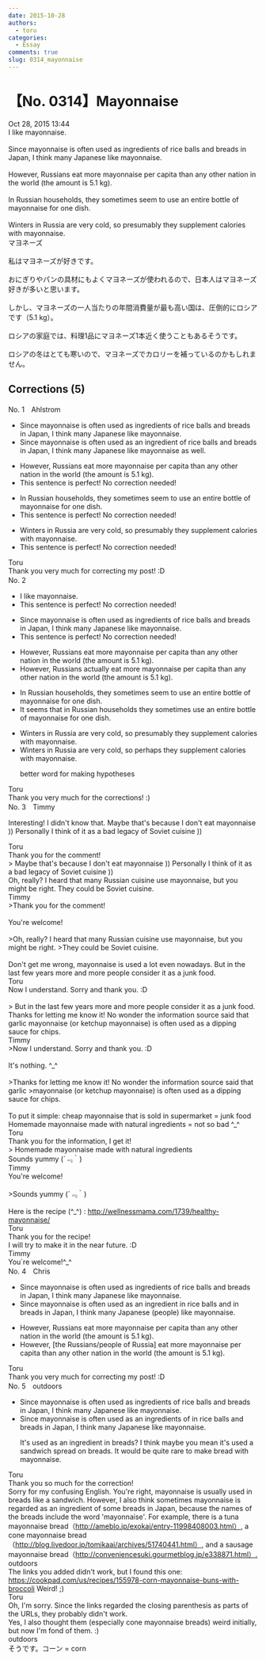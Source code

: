```yaml
---
date: 2015-10-28
authors:
  - toru
categories:
  - Essay
comments: true
slug: 0314_mayonnaise
---
```


# 【No. 0314】Mayonnaise
<div class="date">Oct 28, 2015 13:44</div>
<div id="post"><div id="body_show_ori">
I like mayonnaise.<br/><br/>Since mayonnaise is often used as ingredients of rice balls and breads in Japan, I think many Japanese like mayonnaise.<br/><br/>However, Russians eat more mayonnaise per capita than any other nation in the world (the amount is 5.1 kg).<br/><br/>In Russian households, they sometimes seem to use an entire bottle of mayonnaise for one dish.<br/><br/>Winters in Russia are very cold, so presumably they supplement calories with mayonnaise.
</div></div>

<!-- more -->

<div id="post_ja"><div id="body_show_mo">
マヨネーズ<br/><br/>私はマヨネーズが好きです。<br/><br/>おにぎりやパンの具材にもよくマヨネーズが使われるので、日本人はマヨネーズ好きが多いと思います。<br/><br/>しかし、マヨネーズの一人当たりの年間消費量が最も高い国は、圧倒的にロシアです（5.1 kg）。<br/><br/>ロシアの家庭では、料理1品にマヨネーズ1本近く使うこともあるそうです。<br/><br/>ロシアの冬はとても寒いので、マヨネーズでカロリーを補っているのかもしれません。
</div></div>

## Corrections (5)
<div id="block"><div class="first_name"> No. 1　<span class="just_name">Ahlstrom</span></div><div id="block2">
<ul class="correction_field">
<li class="incorrect">Since mayonnaise is often used as ingredients of rice balls and breads in Japan, I think many Japanese like mayonnaise.</li>
<li class="corrected correct">
Since mayonnaise is often used as an ingredient of rice balls and breads in Japan, I think many Japanese like mayonnaise as well.
</li>
</ul>
<ul class="correction_field">
<li class="incorrect">However, Russians eat more mayonnaise per capita than any other nation in the world (the amount is 5.1 kg).</li>
<li class="corrected perfect">This sentence is perfect! No correction needed!</li>
</ul>
<ul class="correction_field">
<li class="incorrect">In Russian households, they sometimes seem to use an entire bottle of mayonnaise for one dish.</li>
<li class="corrected perfect">This sentence is perfect! No correction needed!</li>
</ul>
<ul class="correction_field">
<li class="incorrect">Winters in Russia are very cold, so presumably they supplement calories with mayonnaise.</li>
<li class="corrected perfect">This sentence is perfect! No correction needed!</li>
</ul>
</div><div class="name"><span class="just_name">Toru</span><br>
Thank you very much for correcting my post! :D
</div>
</div>
<div id="block"><div class="first_name"> No. 2　<span class="just_name"></span></div><div id="block2">
<ul class="correction_field">
<li class="incorrect">I like mayonnaise.</li>
<li class="corrected perfect">This sentence is perfect! No correction needed!</li>
</ul>
<ul class="correction_field">
<li class="incorrect">Since mayonnaise is often used as ingredients of rice balls and breads in Japan, I think many Japanese like mayonnaise.</li>
<li class="corrected perfect">This sentence is perfect! No correction needed!</li>
</ul>
<ul class="correction_field">
<li class="incorrect">However, Russians eat more mayonnaise per capita than any other nation in the world (the amount is 5.1 kg).</li>
<li class="corrected correct">
However, Russians <span class="f_blue">actually </span>eat more mayonnaise per capita than any other nation in the world (the amount is 5.1 kg).
</li>
</ul>
<ul class="correction_field">
<li class="incorrect">In Russian households, they sometimes seem to use an entire bottle of mayonnaise for one dish.</li>
<li class="corrected correct">
It seems that in Russian households they sometimes use an entire bottle of mayonnaise for one dish.
</li>
</ul>
<ul class="correction_field">
<li class="incorrect">Winters in Russia are very cold, so presumably they supplement calories with mayonnaise.</li>
<li class="corrected correct">
Winters in Russia are very cold, so <span class="f_blue">perhaps </span>they supplement calories with mayonnaise.
<p class="correction_comment">better word for making hypotheses</p>
</li>
</ul>
</div><div class="name"><span class="just_name">Toru</span><br>
Thank you very much for the corrections! :)
</div>
</div>
<div id="block"><div class="first_name"> No. 3　<span class="just_name">Timmy</span></div><div id="block2">
<p class="comment_small">
 Interesting! I didn't know that. Maybe that's because I don't eat mayonnaise )) Personally I think of it as a bad legacy of Soviet cuisine ))
</p>

</div><div class="name"><span class="just_name">Toru</span><br>
Thank you for the comment!<br/>&gt; Maybe that's because I don't eat mayonnaise )) Personally I think of it as a bad legacy of Soviet cuisine ))<br/>Oh, really? I heard that many Russian cuisine use mayonnaise, but you might be right. They could be Soviet cuisine.
</div>
<div class="name"><span class="just_name">Timmy</span><br>
&gt;Thank you for the comment!<br/><br/>You're welcome!<br/><br/>&gt;Oh, really? I heard that many Russian cuisine use mayonnaise, but you might be right. &gt;They could be Soviet cuisine.<br/><br/>Don't get me wrong, mayonnaise is used a lot even nowadays. But in the last few years more and more people consider it as a junk food. 
</div>
<div class="name"><span class="just_name">Toru</span><br>
Now I understand. Sorry and thank you. :D<br/><br/>&gt; But in the last few years more and more people consider it as a junk food.<br/>Thanks for letting me know it! No wonder the information source said that garlic mayonnaise (or ketchup mayonnaise) is often used as a dipping sauce for chips.
</div>
<div class="name"><span class="just_name">Timmy</span><br>
&gt;Now I understand. Sorry and thank you. :D<br/><br/>It's nothing. ^_^<br/><br/>&gt;Thanks for letting me know it! No wonder the information source said that garlic &gt;mayonnaise (or ketchup mayonnaise) is often used as a dipping sauce for chips.<br/><br/>To put it simple:  cheap mayonnaise that is sold in supermarket = junk food<br/>Homemade mayonnaise made with natural ingredients = not so bad ^_^
</div>
<div class="name"><span class="just_name">Toru</span><br>
Thank you for the information, I get it!<br/>&gt; Homemade mayonnaise made with natural ingredients<br/>Sounds yummy (´﹃｀)
</div>
<div class="name"><span class="just_name">Timmy</span><br>
You're welcome!<br/><br/>&gt;Sounds yummy (´﹃｀)<br/><br/>Here is the recipe (^_^) : <a href="http://wellnessmama.com/1739/healthy-mayonnaise/" target="_blank">http://wellnessmama.com/1739/healthy-mayonnaise/</a>
</div>
<div class="name"><span class="just_name">Toru</span><br>
Thank you for the recipe!<br/>I will try to make it in the near future. :D
</div>
<div class="name"><span class="just_name">Timmy</span><br>
You`re welcome!^_^
</div>
</div>
<div id="block"><div class="first_name"> No. 4　<span class="just_name">Chris</span></div><div id="block2">
<ul class="correction_field">
<li class="incorrect">Since mayonnaise is often used as ingredients of rice balls and breads in Japan, I think many Japanese like mayonnaise.</li>
<li class="corrected correct">
Since mayonnaise is often used as <span class="f_blue">an ingredient in </span>rice balls and <span class="f_blue">in</span> breads in Japan, I think many Japanese <span class="f_blue">(people)</span> like mayonnaise.
</li>
</ul>
<ul class="correction_field">
<li class="incorrect">However, Russians eat more mayonnaise per capita than any other nation in the world (the amount is 5.1 kg).</li>
<li class="corrected correct">
However, <span class="f_blue">[the Russians/people of Russia]</span> eat more mayonnaise per capita than any other nation in the world (the amount is 5.1 kg).
</li>
</ul>
</div><div class="name"><span class="just_name">Toru</span><br>
Thank you very much for correcting my post! :D
</div>
</div>
<div id="block"><div class="first_name"> No. 5　<span class="just_name">outdoors</span></div><div id="block2">
<ul class="correction_field">
<li class="incorrect">Since mayonnaise is often used as ingredients of rice balls and breads in Japan, I think many Japanese like mayonnaise.</li>
<li class="corrected correct">
Since mayonnaise is often used as <span class="f_blue">an </span>ingredient<span class="sline">s</span> <span class="sline">of</span> <span class="f_blue">in </span>rice balls and breads in Japan, I think many Japanese like mayonnaise.
<p class="correction_comment">It's used as an ingredient in breads? I think maybe you mean it's used a sandwich spread on breads. It would be quite rare to make bread with mayonnaise.</p>
</li>
</ul>
</div><div class="name"><span class="just_name">Toru</span><br>
Thank you so much for the correction!<br/>Sorry for my confusing English. You're right, mayonnaise is usually used in breads like a sandwich. However, I also think sometimes mayonnaise is regarded as an ingredient of some breads in Japan, because the names of the breads include the word 'mayonnaise'. For example, there is a tuna mayonnaise bread（<a href="http://ameblo.jp/exokai/entry-11998408003.html）" target="_blank">http://ameblo.jp/exokai/entry-11998408003.html）</a>, a cone mayonnaise bread（<a href="http://blog.livedoor.jp/tomikaai/archives/51740441.html）" target="_blank">http://blog.livedoor.jp/tomikaai/archives/51740441.html）</a>, and a sausage mayonnaise bread（<a href="http://conveniencesuki.gourmetblog.jp/e338871.html）." target="_blank">http://conveniencesuki.gourmetblog.jp/e338871.html）.</a>
</div>
<div class="name"><span class="just_name">outdoors</span><br>
The links you added didn't work, but I found this one: <a href="https://cookpad.com/us/recipes/155978-corn-mayonnaise-buns-with-broccoli" target="_blank">https://cookpad.com/us/recipes/155978-corn-mayonnaise-buns-with-broccoli</a> Weird! ;) 
</div>
<div class="name"><span class="just_name">Toru</span><br>
Oh, I'm sorry. Since the links regarded the closing parenthesis as parts of the URLs, they probably didn't work. <br/>Yes, I also thought them (especially cone mayonnaise breads) weird initially, but now I'm fond of them. :)
</div>
<div class="name"><span class="just_name">outdoors</span><br>
そうです。コーン = corn
</div>
</div>
